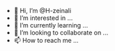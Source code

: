 - 👋 Hi, I’m @H-zeinali
- 👀 I’m interested in ...
- 🌱 I’m currently learning ...
- 💞️ I’m looking to collaborate on ...
- 📫 How to reach me ...

<!---
H-zeinali/H-zeinali is a ✨ special ✨ repository because its `README.md` (this file) appears on your GitHub profile.
You can click the Preview link to take a look at your changes.
--->

